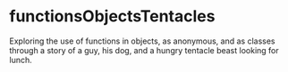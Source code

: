 # functionsObjectsTentacles
Exploring the use of functions in objects, as anonymous, and as classes through a story of a guy, his dog, and a hungry tentacle beast looking for lunch.
